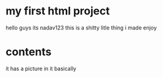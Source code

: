 # my first html project
hello guys its nadav123 
this is a shitty litle thing i made 
enjoy
# contents
it has a picture in it basically
